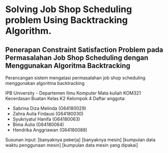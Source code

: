 # Solving Job Shop Scheduling problem Using Backtracking Algorithm.
## Penerapan Constraint Satisfaction Problem pada Permasalahan Job Shop Scheduling dengan Menggunakan Algoritma Backtracking

Perancangan sistem mengatasi permasalahan job shop scheduling menggunakan algoritma backtracking

IPB University - Departemen Ilmu Komputer
Mata kuliah KOM321 Kecerdasan Buatan
Kelas K2 Kelompok 4
Daftar anggota:
- Sabrina Diza Melinda  (G64180029)
- Zahra Aulia Firdausi  (G64180030)
- Syukriyatul Hanifa    (G64180063)
- Bima Aulia            (G64180064)
- Hendrika Anggriawan   (G64180088)

Susunan input: 
[banyaknya pekerja] [banyaknya mesin] [kumpulan data waktu penggunaan mesin] [kumpulan data mesin yang dipakai]
